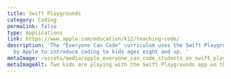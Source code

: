 ```yaml
---
title: Swift Playgrounds
category: Coding
permalink: false
type: Applications
link: https://www.apple.com/education/k12/teaching-code/
description: 'The "Everyone Can Code" curriculum uses the Swift Playgrounds app
  by Apple to introduce coding to kids ages eight and up. '
metaImage: /assets/media/apple_everyone_can_code_students_on_swift_playgrounds_app_05172018.jpg
metaImageAlt: Two kids are playing with the Swift Playgrounds app on their iPads.
---
```

